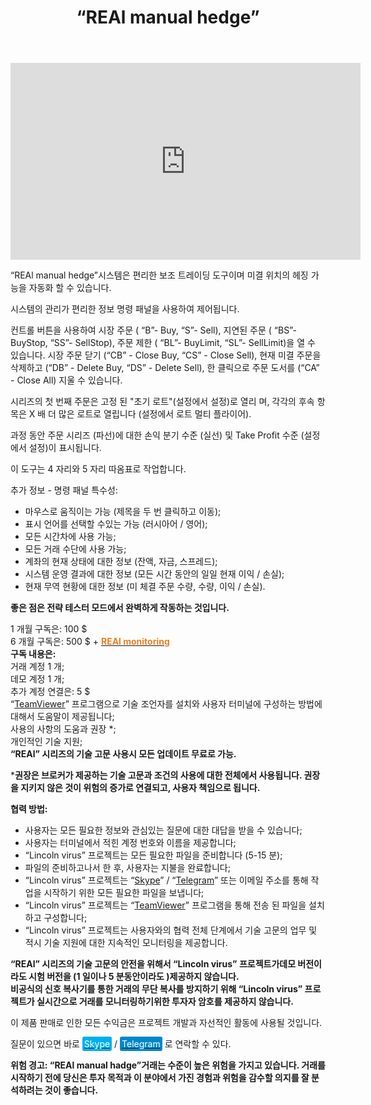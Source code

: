 ﻿---
layout: post-ea

group: 기술 고문 
title: “REAl manual hedge”
meta: “REAl manual hedge”시스템은 편리한 보조 트레이딩 도구이며 미결 위치의 헤징 가능을 자동화 할 수 있습니다. 이 제품 판매로 인한 모든 수익금은 프로젝트 개발과 자선적인 활동에 사용될 것입니다.

logo: real_manual_hedge.svg
og: img/og-real-manual-hedge.jpg

order: 8

category: ea

lang: kr
ref: real_manual_hedge
---

<div class="video-container mb-3">
  <iframe class="mx-auto d-block" width="560" height="315" src="https://www.youtube.com/embed/rZQnHByerlY?rel=0&amp;controls=2&amp;showinfo=0" frameborder="0" allow="autoplay; encrypted-media" allowfullscreen> </iframe>
</div>


“REAl manual hedge”시스템은 편리한 보조 트레이딩 도구이며 미결 위치의 헤징 가능을 자동화 할 수 있습니다.

시스템의 관리가 편리한 정보 명령 패널을 사용하여 제어됩니다.

컨트롤 버튼을 사용하여 시장 주문 ( “B”- Buy, “S”- Sell), 지연된 주문 ( “BS”- BuyStop, “SS”- SellStop), 주문 제한 ( “BL”- BuyLimit,  “SL”- SellLimit)을 열 수 있습니다. 시장 주문 닫기 (“CB” - Close Buy, “CS” - Close Sell), 현재 미결 주문을 삭제하고 (“DB” - Delete Buy, “DS” - Delete Sell), 한 클릭으로 주문 도서를 (“CA” - Close All) 지울 수 있습니다.

시리즈의 첫 번째 주문은 고정 된 "초기 로트"(설정에서 설정)로 열리 며, 각각의 후속 항목은 X 배 더 많은 로트로 열립니다 (설정에서 로트 멀티 플라이어).

과정 동안 주문 시리즈 (파선)에 대한 손익 분기 수준 (실선) 및 Take Profit 수준 (설정에서 설정)이 표시됩니다.

이 도구는 4 자리와 5 자리 따옴표로 작업합니다.

추가 정보 - 명령 패널 특수성:
  - 마우스로 움직이는 가능 (제목을 두 번 클릭하고 이동);
  - 표시 언어를 선택할 수있는 가능 (러시아어 / 영어);
  - 모든 시간차에 사용 가능;
  - 모든 거래 수단에 사용 가능;
  - 계좌의 현재 상태에 대한 정보 (잔액, 자금, 스프레드);
  - 시스템 운영 결과에 대한 정보 (모든 시간 동안의 일일 현재 이익 / 손실);
  - 현재 무역 현황에 대한 정보 (미 체결 주문 수량, 수량, 이익 / 손실).
  
  **좋은 점은 전략 테스터 모드에서 완벽하게 작동하는 것입니다.**
  
  1 개월 구독은: 100 $  
  6 개월 구독은: 500 $ + **<a href="https://lincolnvirus.com/projects/kr/forex/real_monitoring.html" target="_blank"><span style="color:#f07e20">REAl monitoring</span></a>**  
  **구독 내용은:**  
  거래 계정 1 개;  
  데모 계정 1 개;  
  추가 계정 연결은: 5 $  
  “<a href="https://www.teamviewer.com/" target="_blank">TeamViewer</a>” 프로그램으로 기술 조언자를 설치와 사용자 터미널에 구성하는 방법에 대해서 도움말이 제공됩니다;  
  사용의 사항의 도움과 권장 *;  
  개인적인 기술 지원;  
  **“REAl” 시리즈의 기술 고문 사용시 모든 업데이트 무료로 가능.**
  
***권장은 브로커가 제공하는 기술 고문과 조건의 사용에 대한 전체에서 사용됩니다. 권장을 지키지 않은 것이 위험의 증가로 연결되고, 사용자 책임으로 됩니다.**

**협력 방법:**  

- 사용자는 모든 필요한 정보와 관심있는 질문에 대한 대답을 받을 수 있습니다;  
- 사용자는 터미널에서 적힌 계정 번호와 이름을 제공합니다;  
- “Lincoln virus” 프로젝트는 모든 필요한 파일을 준비합니다 (5-15 분);  
- 파일의 준비하고나서 한 후, 사용자는 지불을 완료합니다;  
- “Lincoln virus” 프로젝트는 “<a href="skype:chutkoy89?call" target="_blank">Skype</a>” / “<a href="https://t.me/chutkoy" target="_blank">Telegram</a>” 또는 이메일 주소를 통해 작업을 시작하기 위한 모든 필요한 파일을 보냅니다;  
- “Lincoln virus” 프로젝트는 “<a href="https://www.teamviewer.com/" target="_blank">TeamViewer</a>” 프로그램을 통해 전송 된 파일을 설치하고 구성합니다;  
- “Lincoln virus” 프로젝트는 사용자와의 협력 전체 단계에서 기술 고문의 업무 및 적시 기술 지원에 대한 지속적인 모니터링을 제공합니다.  

**“REAl” 시리즈의 기술 고문의 안전을 위해서 “Lincoln virus” 프로젝트가데모 버전이라도 시험 버전을 (1 일이나  5 분동안이라도 )제공하지 않습니다.**  
**비공식의 신호 복사기를 통한 거래의 무단 복사를 방지하기 위해 “Lincoln virus” 프로젝트가 실시간으로 거래를 모니터링하기위한 투자자 암호를 제공하지 않습니다.**  

이 제품 판매로 인한 모든 수익금은 프로젝트 개발과 자선적인 활동에 사용될 것입니다.

질문이 있으면 바로 <a href="skype:chutkoy89?call" target="_blank"><span style="background-color:#00aff0; color:white; padding:3px; border-radius: 3px">Skype</span></a> / <a href="https://t.me/chutkoy" target="_blank"><span style="background-color:#0088cc; color:white; padding:3px; border-radius: 3px">Telegram</span></a> 로 연락할 수 있다.

**위험 경고: “REAl manual hadge”거래는 수준이 높은 위험을 가지고 있습니다. 거래를 시작하기 전에 당신은 투자 목적과 이 분야에서 가진 경험과 위험을 감수할 의지를 잘 분석하려는 것이 좋습니다.**
